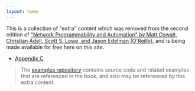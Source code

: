 ```yaml
---
layout: home
---
```


This is a collection of "extra" content which was removed from the second edition of ["Network Programmability and Automation" by Matt Oswalt, Christian Adell, Scott S. Lowe, and Jason Edelman (O'Reilly)](https://www.oreilly.com/library/view/network-programmability-and/9781098110826/), and is being made available for free here on this site.

- [Appendix C](/pdfs/appendix-c.pdf)

> The [examples repository](https://github.com/oreilly-npa-book/examples) contains source code and related examples that are referenced in the book, and also may be referenced by this extra content.
